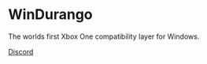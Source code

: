 # WinDurango
The worlds first Xbox One compatibility layer for Windows.

<a href="https://discord.gg/mHN2BgH7MR">Discord</a>
